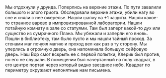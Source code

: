 Мы отдохнули у друида.
Поперлись на верхние этажи.
По пути завалили большого и злого гриота.
Обследовали верхние этажи, убили нагу во сне и сняли с нее ожерелье.
Нашли шапку на +1 защиты.
Нашли какое-то странное варево в импровизированной лаборатории.
Нашли потайную комнату в зале со статуями. Там был заперт какой-то дух или существо из сумрачного Плана. Мы убежали и заперли его вновь.
Пошли в библиотеку, там было пусто и мы нашли тайный проход. За стенами маг почуял магию и проход вел как раз в ту сторону.
Мы уперлись в огромную дверь, она напоминала большую сейфовую дверь.
Наш Вор смог вскрыть ее с первой попытки, Клерик был против, но его не слушали.
В помещении был начертанный на полу квадрат, в его центре портал через который видно звездное небо. Квадрат по периметру окружают непонятные нам письмена.

